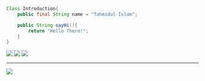 ```java
Class Introduction{
    public final String name = "Tahmidul Islam";

    public String sayHi(){
        return "Hello There!";
    }
}
```


![](https://github-readme-stats.vercel.app/api?username=tfahim007&theme=gotham&hide_border=false&include_all_commits=true&count_private=true)
![](https://github-readme-streak-stats.herokuapp.com/?user=tfahim007&theme=gotham&hide_border=false)
![](https://github-readme-stats.vercel.app/api/top-langs/?username=tfahim007&theme=gotham&hide_border=false&include_all_commits=true&count_private=true&layout=compact&hide=html,css,scss&langs_count=5)


---
[![](https://visitcount.itsvg.in/api?id=tfahim007&icon=0&color=0)](https://visitcount.itsvg.in)
